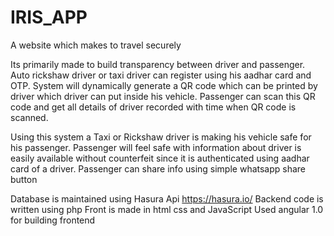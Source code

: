 # IRIS_APP
A website which makes to travel securely

Its primarily made to build transparency between driver and passenger. Auto rickshaw driver or taxi driver can register using his aadhar card and OTP. System will dynamically generate a QR code which can be printed by driver which driver can put inside his vehicle. Passenger can scan this QR code and get all details of driver recorded with time when QR code is scanned.

Using this system a Taxi or Rickshaw driver is making his vehicle safe for his passenger. Passenger will feel safe with information about driver is easily available without counterfeit since it is authenticated using aadhar card of a driver. Passenger can share info using simple whatsapp share button

Database is maintained using Hasura Api https://hasura.io/
Backend code is written using php
Front is made in html css and JavaScript
Used angular 1.0 for building frontend
